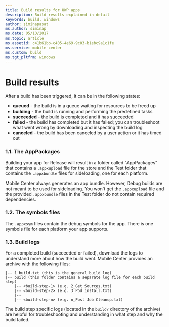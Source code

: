 ```yaml
---
title: Build results for UWP apps
description: Build results explained in detail
keywords: build, windows
author: siminapasat
ms.author: siminap
ms.date: 05/10/2017
ms.topic: article
ms.assetid: c41b61bb-c405-4e69-9c03-b1ebc9a1c1fe
ms.service: mobile-center
ms.custom: build
ms.tgt_pltfrm: windows
---
```


# Build results
After a build has been triggered, it can be in the following states:
* **queued** -  the build is in a queue waiting for resources to be freed up
* **building** - the build is running and performing the predefined tasks
* **succeeded** - the build is completed and it has succeeded
* **failed** - the build has completed but it has failed; you can troubleshoot what went wrong by downloading and inspecting the build log
* **canceled** - the build has been canceled by a user action or it has timed out

### 1.1. The AppPackages
Building your app for Release will result in a folder called "AppPackages" that contains a `.appxupload` file for the store and the Test folder that contains the `.appxbundle` files for sideloading, one for each platform.

Mobile Center always generates an app bundle. However, Debug builds are not meant to be used for sideloading. You won't get the `.appxupload` file and the provided `.appxbundle` files in the Test folder do not contain required dependencies.

### 1.2. The symbols files
The `.appxsym` files contain the debug symbols for the app. There is one symbols file for each platform your app supports.

### 1.3. Build logs
For a completed build (succeeded or failed), download the logs to understand more about how the build went. Mobile Center provides an archive with the following files:
```
|-- 1_build.txt (this is the general build log)
|-- build (this folder contains a separate log file for each build step)
    |-- <build-step-1> (e.g. 2_Get Sources.txt)
    |-- <build-step-2> (e.g. 3_Pod install.txt)
    |--
    |-- <build-step-n> (e.g. n_Post Job Cleanup.txt)
```

The build step specific logs (located in the `build/` directory of the archive) are helpful for troubleshooting and understanding in what step and why the build failed.